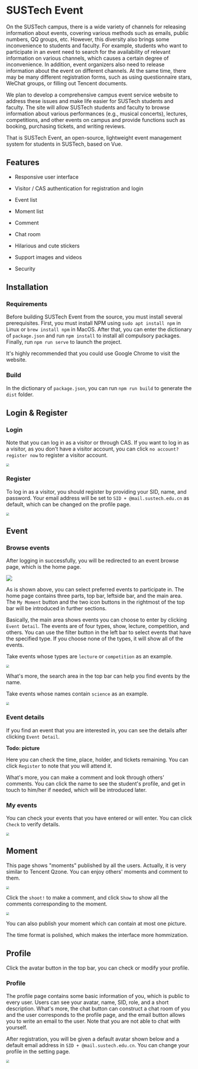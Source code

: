 # SUSTech Event

On the SUSTech campus, there is a wide variety of channels for releasing information about events, covering various methods such as emails, public numbers, QQ groups, etc. However, this diversity also brings some inconvenience to students and faculty. For example, students who want to participate in an event need to search for the availability of relevant information on various channels, which causes a certain degree of inconvenience. In addition, event organizers also need to release information about the event on different channels. At the same time, there may be many different registration forms, such as using questionnaire stars, WeChat groups, or filling out Tencent documents. 

We plan to develop a comprehensive campus event service website to address these issues and make life easier for SUSTech students and faculty. The site will allow SUSTech students and faculty to browse information about various performances (e.g., musical concerts), lectures, competitions, and other events on campus and provide functions such as booking, purchasing tickets, and writing reviews. 

That is SUSTech Event, an open-source, lightweight event management system for students in SUSTech, based on Vue.

## Features

-   Responsive user interface
-   Visitor / CAS authentication for registration and login
-   Event list
-   Moment list

-   Comment
-   Chat room
-   Hilarious and cute stickers
-   Support images and videos
-   Security

## Installation

### Requirements

Before building SUSTech Event from the source, you must install several prerequisites. First, you must install NPM using `sudo apt install npm` in Linux or `brew install npm` in MacOS. After that, you can enter the dictionary of `package.json` and run `npm install` to install all compulsory packages. Finally, run `npm run serve` to launch the project.

It's highly recommended that you could use Google Chrome to visit the website.

### Build

In the dictionary of `package.json`, you can run `npm run build` to generate the `dist` folder.

## Login & Register

### Login

Note that you can log in as a visitor or through CAS. If you want to log in as a visitor, as you don't have a visitor account, you can click `no account? register now` to register a visitor account.

<img src="pics/login.png" style="zoom:50%;" />

### Register

To log in as a visitor, you should register by providing your SID, name, and password. Your email address will be set to `SID + @mail.sustech.edu.cn` as default, which can be changed on the profile page.

<img src="pics/register.png" style="zoom:50%;" />

## Event

### Browse events

After logging in successfully, you will be redirected to an event browse page, which is the home page.

![](pics/dashboard.png)

As is shown above, you can select preferred events to participate in. The home page contains three parts, top bar, leftside bar, and the main area. The `My Moment` button and the two icon buttons in the rightmost of the top bar will be introduced in further sections.

Basically, the main area shows events you can choose to enter by clicking `Event Detail`. The events are of four types, show, lecture, competition, and others. You can use the filter button in the left bar to select events that have the specified type. If you choose none of the types, it will show all of the events.

Take events whose types are `lecture` or `competition` as an example.

<img src="pics/fliterEvent.png" style="zoom:50%;" />

What's more, the search area in the top bar can help you find events by the name.

Take events whose names contain `science` as an example.

<img src="pics/searchEvent.png" style="zoom:50%;" />

### Event details

If you find an event that you are interested in, you can see the details after clicking `Event Detail`.

**Todo: picture**

Here you can check the time, place, holder, and tickets remaining. You can click `Register` to note that you will attend it.

What's more, you can make a comment and look through others' comments. You can click the name to see the student's profile, and get in touch to him/her if needed, which will be introduced later.

### My events

You can check your events that you have entered or will enter. You can click `Check` to verify details.

<img src="pics/myEvent.png" style="zoom:50%;" />

## Moment

This page shows "moments" published by all the users. Actually, it is very similar to Tencent Qzone. You can enjoy others' moments and comment to them.

<img src="pics/myMoment.png" style="zoom:50%;" />

Click the `shoot!` to make a comment, and click `Show` to show all the comments corresponding to the moment.

<img src="pics/myMomentComment.png" style="zoom:50%;" />

You can also publish your moment which can contain at most one picture.

The time format is polished, which makes the interface more hommization.

## Profile

Click the avatar button in the top bar, you can check or modify your profile.

### Profile

The profile page contains some basic information of you, which is public to every user. Users can see your avatar, name, SID, role, and a short description. What's more, the chat button can construct a chat room of you and the user corresponds to the profile page, and the email button allows you to write an email to the user. Note that you are not able to chat with yourself.

After registration, you will be given a default avatar shown below and a default email address in `SID + @mail.sustech.edu.cn`. You can change your profile in the setting page.

<img src="pics/profile.png" style="zoom:50%;" />